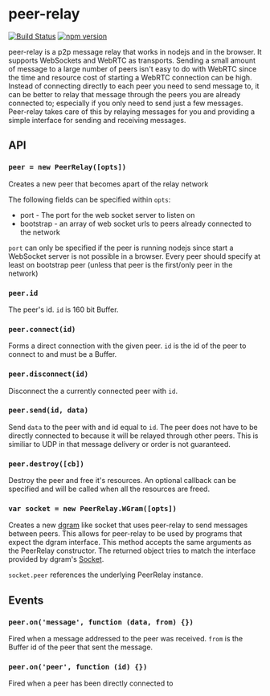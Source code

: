 # peer-relay

[![Build Status](https://travis-ci.org/xuset/peer-relay.svg?branch=master)](https://travis-ci.org/xuset/peer-relay)
[![npm version](https://badge.fury.io/js/peer-relay.svg)](https://badge.fury.io/js/peer-relay)

peer-relay is a p2p message relay that works in nodejs and in the browser. It supports WebSockets and WebRTC as transports. Sending a small amount of message to a large number of peers isn't easy to do with WebRTC since the time and resource cost of starting a WebRTC connection can be high. Instead of connecting directly to each peer you need to send message to, it can be better to relay that message through the peers you are already connected to; especially if you only need to send just a few messages. Peer-relay takes care of this by relaying messages for you and providing a simple interface for sending and receiving messages.

## API

### `peer = new PeerRelay([opts])`

Creates a new peer that becomes apart of the relay network

The following fields can be specified within `opts`:
 * port - The port for the web socket server to listen on
 * bootstrap - an array of web socket urls to peers already connected to the network

`port` can only be specified if the peer is running nodejs since start a WebSocket server is not possible in a browser. Every peer should specify at least on bootstrap peer (unless that peer is the first/only peer in the network)

### `peer.id`

The peer's id. `id` is 160 bit Buffer.

### `peer.connect(id)`

Forms a direct connection with the given peer. `id` is the id of the peer to connect to and must be a Buffer.

### `peer.disconnect(id)`

Disconnect the a currently connected peer with `id`.

### `peer.send(id, data)`

Send `data` to the peer with and id equal to `id`. The peer does not have to be directly connected to because it will be relayed through other peers. This is similiar to UDP in that message delivery or order is not guaranteed.

### `peer.destroy([cb])`

Destroy the peer and free it's resources. An optional callback can be specified and will be called when all the resources are freed.

### `var socket = new PeerRelay.WGram([opts])`

Creates a new [dgram](https://nodejs.org/api/dgram.html) like socket that uses peer-relay to send messages between peers. This allows for peer-relay to be used by programs that expect the dgram interface. This method accepts the same arguments as the PeerRelay constructor. The returned object tries to match the interface provided by dgram's [Socket](https://nodejs.org/api/dgram.html#dgram_class_dgram_socket).

`socket.peer` references the underlying PeerRelay instance.

## Events

### `peer.on('message', function (data, from) {})`

Fired when a message addressed to the peer was received. `from` is the Buffer id of the peer that sent the message.

### `peer.on('peer', function (id) {})`

Fired when a peer has been directly connected to
